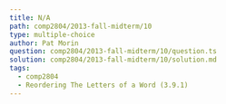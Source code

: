 ```yaml
---
title: N/A
path: comp2804/2013-fall-midterm/10
type: multiple-choice
author: Pat Morin
question: comp2804/2013-fall-midterm/10/question.ts
solution: comp2804/2013-fall-midterm/10/solution.md
tags:
  - comp2804
  - Reordering The Letters of a Word (3.9.1)
---
```

